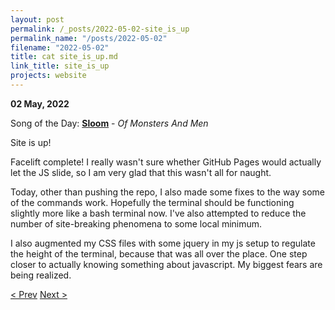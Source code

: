```yaml
---
layout: post
permalink: /_posts/2022-05-02-site_is_up
permalink_name: "/posts/2022-05-02"
filename: "2022-05-02"
title: cat site_is_up.md
link_title: site_is_up
projects: website
---
```

**02 May, 2022**

Song of the Day: [**Sloom**](https://youtu.be/FubvitXV_zM) - *Of Monsters And Men*

Site is up!

Facelift complete! I really wasn't sure whether GitHub Pages would actually let the JS slide, so I am very glad that this wasn't all for naught.

Today, other than pushing the repo, I also made some fixes to the way some of the commands work. Hopefully the terminal should be functioning slightly more like a bash terminal now. I've also attempted to reduce the number of site-breaking phenomena to some local minimum.

I also augmented my CSS files with some jquery in my js setup to regulate the height of the terminal, because that was all over the place. One step closer to actually knowing something about javascript. My biggest fears are being realized.

[< Prev](/_posts/2022-05-01-js_terminal)    [Next >](/_posts/2022-05-06-schools_out)

